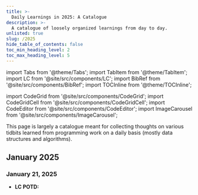 ```yaml
---
title: >-
  Daily Learnings in 2025: A Catalogue
description: >-
  A catalogue of loosely organized learnings from day to day.
unlisted: true
slug: /2025
hide_table_of_contents: false
toc_min_heading_level: 2
toc_max_heading_level: 5
---
```


import Tabs from '@theme/Tabs';
import TabItem from '@theme/TabItem';
import LC from '@site/src/components/LC';
import BibRef from '@site/src/components/BibRef';
import TOCInline from '@theme/TOCInline';

import CodeGrid from '@site/src/components/CodeGrid';
import CodeGridCell from '@site/src/components/CodeGridCell';
import CodeEditor from '@site/src/components/CodeEditor';
import ImageCarousel from '@site/src/components/ImageCarousel';

<!-- import snippet1 from '!!raw-loader!./snippet-1.py'; -->

This page is largely a catalogue meant for collecting thoughts on various tidbits learned from programming work on a daily basis (mostly data structures and algorithms).

<!--truncate-->

<TOCInline toc={toc} minHeadingLevel={2} maxHeadingLevel={2} />

## January 2025

### January 21, 2025

- **LC POTD:** <LC id='2017' type='long' ></LC> 